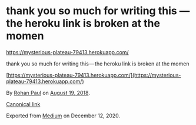 # thank you so much for writing this — the heroku link is broken at the momen

https://mysterious-plateau-79413.herokuapp.com/

thank you so much for writing this — the heroku link is broken at the momen

[https://mysterious-plateau-79413.herokuapp.com/](https://mysterious-plateau-79413.herokuapp.com/)

By [Rohan Paul](https://medium.com/@paulrohan) on [August 19, 2018](https://medium.com/p/b8343f3dbdf1).

[Canonical link](https://medium.com/@paulrohan/thank-you-so-much-for-writing-this-the-heroku-link-is-broken-at-the-momen-b8343f3dbdf1)

Exported from [Medium](https://medium.com) on December 12, 2020.